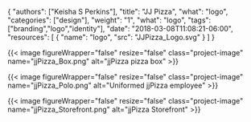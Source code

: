 {
	"authors": ["Keisha S Perkins"],
	"title": "JJ Pizza",
	"what": "logo",
	"categories": ["design"],
	"weight": "1",
	"what": "logo",
	"tags": ["branding","logo","identity"],
	"date": "2018-03-08T11:08:21-06:00",
	"resources": [
	      {
	         "name": "logo",
	         "src": "JJPizza_Logo.svg"
	      }
	    ]
}

{{< image figureWrapper="false" resize="false"  class="project-image" name="jjPizza_Box.png" alt="jjPizza pizza box" >}}

{{< image figureWrapper="false" resize="false"  class="project-image" name="jjPizza_Polo.png" alt="Uniformed jjPizza employee" >}}

{{< image figureWrapper="false" resize="false"  class="project-image" name="jjPizza_Storefront.png" alt="jjPizza Storefront" >}}